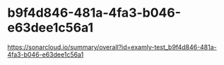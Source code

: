 # b9f4d846-481a-4fa3-b046-e63dee1c56a1
https://sonarcloud.io/summary/overall?id=examly-test_b9f4d846-481a-4fa3-b046-e63dee1c56a1
